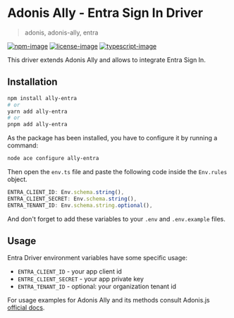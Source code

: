 # Adonis Ally - Entra Sign In Driver

> adonis, adonis-ally, entra

[![npm-image]][npm-url] [![license-image]][license-url] [![typescript-image]][typescript-url]

This driver extends Adonis Ally and allows to integrate Entra Sign In.

## Installation

```bash
npm install ally-entra
# or
yarn add ally-entra
# or
pnpm add ally-entra
```

As the package has been installed, you have to configure it by running a command:

```bash
node ace configure ally-entra
```

Then open the `env.ts` file and paste the following code inside the `Env.rules` object.

```ts
ENTRA_CLIENT_ID: Env.schema.string(), 
ENTRA_CLIENT_SECRET: Env.schema.string(),
ENTRA_TENANT_ID: Env.schema.string.optional(),
```

And don't forget to add these variables to your `.env` and `.env.example` files.

## Usage

Entra Driver environment variables have some specific usage:

- `ENTRA_CLIENT_ID` - your app client id
- `ENTRE_CLIENT_SECRET` - your app private key
- `ENTRA_TENANT_ID` - optional: your organization tenant id

For usage examples for Adonis Ally and its methods consult Adonis.js [official docs](https://docs.adonisjs.com/guides/auth/social).

[npm-image]: https://img.shields.io/npm/v/ally-entra.svg?style=for-the-badge&logo=npm
[npm-url]: https://npmjs.org/package/ally-entra 'npm'
[license-image]: https://img.shields.io/npm/l/ally-entra?color=blueviolet&style=for-the-badge
[license-url]: LICENSE.md 'license'
[typescript-image]: https://img.shields.io/badge/Typescript-294E80.svg?style=for-the-badge&logo=typescript
[typescript-url]: "typescript"
